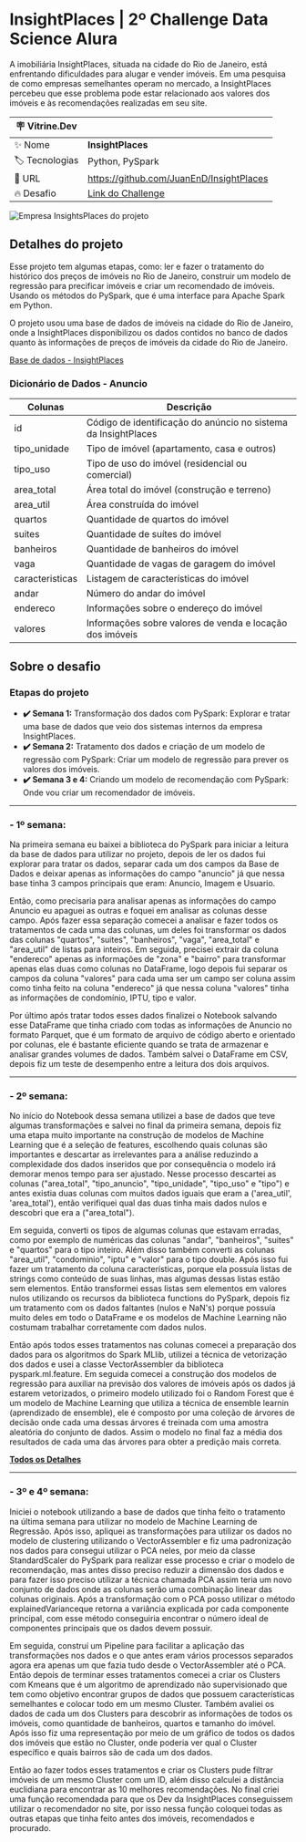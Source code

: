 # InsightPlaces | 2º Challenge Data Science Alura

A imobiliária InsightPlaces, situada na cidade do Rio de Janeiro, está enfrentando dificuldades para alugar e vender imóveis. Em uma pesquisa de como empresas semelhantes operam no mercado, a InsightPlaces percebeu que esse problema pode estar relacionado aos valores dos imóveis e às recomendações realizadas em seu site.

| :placard: Vitrine.Dev |                                                                      |
| --------------------- | -------------------------------------------------------------------- |
| ✨ Nome               | **InsightPlaces**                                              |
| 🏷 Tecnologias        | Python, PySpark                                                      |
| 🚀 URL                | https://github.com/JuanEnD/InsightPlaces                             |
| 🔥 Desafio            | [Link do Challenge](https://www.alura.com.br/challenges/data-science-2) |

<!-- Inserir imagem com a #vitrinedev ao final do link -->

![Empresa InsightsPlaces do projeto](https://i.imgur.com/Tnj84r9.jpg#vitrinedev)

## Detalhes do projeto

Esse projeto tem algumas etapas, como: ler e fazer o tratamento do histórico dos preços de imóveis no Rio de Janeiro, construir um modelo de regressão para precificar imóveis e criar um recomendado de imóveis. Usando os métodos do PySpark, que é uma interface para Apache Spark em Python.

O projeto usou uma base de dados de imóveis na cidade do Rio de Janeiro, onde a InsightPlaces disponibilizou os dados contidos no banco de dados quanto às informações de preços de imóveis da cidade do Rio de Janeiro.

[Base de dados - InsightPlaces](https://caelum-online-public.s3.amazonaws.com/challenge-spark/semana-1.zip)

### Dicionário de Dados - Anuncio

| Colunas         | Descrição                                                        |
| --------------- | ------------------------------------------------------------------ |
| id              | Código de identificação do anúncio no sistema da InsightPlaces |
| tipo_unidade    | Tipo de imóvel (apartamento, casa e outros)                       |
| tipo_uso        | Tipo de uso do imóvel (residencial ou comercial)                  |
| area_total      | Área total do imóvel (construção e terreno)                    |
| area_util       | Área construída do imóvel                                       |
| quartos         | Quantidade de quartos do imóvel                                   |
| suites          | Quantidade de suítes do imóvel                                   |
| banheiros       | Quantidade de banheiros do imóvel                                 |
| vaga            | Quantidade de vagas de garagem do imóvel                          |
| caracteristicas | Listagem de características do imóvel                            |
| andar           | Número do andar do imóvel                                        |
| endereco        | Informações sobre o endereço do imóvel                         |
| valores         | Informações sobre valores de venda e locação dos imóveis      |

## Sobre o desafio

### Etapas do projeto

- **✔️ Semana 1:** Transformação dos dados com PySpark: Explorar e tratar uma base de dados que veio dos sistemas internos da empresa InsightPlaces.
- **✔️ Semana 2:** Tratamento dos dados e criação de um modelo de regressão com PySpark: Criar um modelo de regressão para prever os valores dos imóveis.
- **✔️ Semana 3 e 4:** Criando um modelo de recomendação com PySpark: Onde vou criar um recomendador de imóveis.

<!-- -   **Semana 4:** Ajustes gerais e correções de bugs. -->

---

### -  **1º semana:** 

Na primeira semana eu baixei a biblioteca do PySpark para iniciar a leitura da base de dados para utilizar no projeto, depois de ler os dados fui explorar para tratar os dados, separar cada um dos campos da Base de Dados e deixar apenas as informações do campo "anuncio" já que nessa base tinha 3 campos principais que eram: Anuncio, Imagem e Usuario.

Então, como precisaria para analisar apenas as informações do campo Anuncio eu apaguei as outras e foquei em analisar as colunas desse campo. Após fazer essa separação comecei a analisar e fazer todos os tratamentos de cada uma das colunas, um deles foi transformar os dados das colunas "quartos", "suites", "banheiros", "vaga", "area_total" e "area_util" de listas para inteiros. Em seguida, precisei extrair da coluna "endereco" apenas as informações de "zona" e "bairro" para transformar apenas elas duas como colunas no DataFrame, logo depois fui separar os campos da coluna "valores" para cada uma ser um campo ser coluna assim como tinha feito na coluna "endereco" já que nessa coluna "valores" tinha as informações de condomínio, IPTU, tipo e valor.

Por último após tratar todos esses dados finalizei o Notebook salvando esse DataFrame que tinha criado com todas as informações de Anuncio no formato Parquet, que é um formato de arquivo de código aberto e orientado por colunas, ele é bastante eficiente quando se trata de armazenar e analisar grandes volumes de dados. Também salvei o DataFrame em CSV, depois fiz um teste de desempenho entre a leitura dos dois arquivos.


---

### -  **2º semana:** 

No início do Notebook dessa semana utilizei a base de dados que teve algumas transformações e salvei no final da primeira semana, depois fiz uma etapa muito importante na construção de modelos de Machine Learning que é a seleção de features, escolhendo quais colunas são importantes e descartar as irrelevantes para a análise reduzindo a complexidade dos dados inseridos que por consequência o modelo irá demorar menos tempo para ser ajustado. Nesse processo descartei as colunas ("area_total", "tipo_anuncio", "tipo_unidade", "tipo_uso" e "tipo") e antes existia duas colunas com muitos dados iguais que eram a ('area_util', 'area_total'), então verifiquei qual das duas tinha mais dados nulos e descobri que era a ("area_total").

Em seguida, converti os tipos de algumas colunas que estavam erradas, como por exemplo de numéricas das colunas "andar", "banheiros", "suites" e "quartos" para o tipo inteiro. Além disso também converti as colunas "area_util", "condominio", "iptu" e "valor" para o tipo double. Após isso fui fazer um tratamento da coluna características, porque ela possuía listas de strings como conteúdo de suas linhas, mas algumas dessas listas estão sem elementos. Então transformei essas listas sem elementos em valores nulos utilizando os recursos da biblioteca functions do PySpark, depois fiz um tratamento com os dados faltantes (nulos e NaN's) porque possuía muito deles em todo o DataFrame e os modelos de Machine Learning não costumam trabalhar corretamente com dados nulos.

Então após todos esses tratamentos nas colunas comecei a preparação dos dados para os algoritmos do Spark MLlib, utilizei a técnica de vetorização dos dados e usei a classe VectorAssembler da biblioteca pyspark.ml.feature. Em seguida comecei a construção dos modelos de regressão para auxiliar na previsão dos valores de imóveis após os dados já estarem vetorizados, o primeiro modelo utilizado foi o Random Forest que é um modelo de Machine Learning que utiliza a técnica de ensemble learnin (aprendizado de ensemble), ele é composto por uma coleção de árvores de decisão onde cada uma dessas árvores é treinada com uma amostra aleatória do conjunto de dados. Assim o modelo no final faz a média dos resultados de cada uma das árvores para obter a predição mais correta.

**[Todos os Detalhes](https://github.com/JuanEnD/InsightPlaces/tree/main/Semana_2)**

---

### -  **3º e 4º semana:**

Iniciei o notebook utilizando a base de dados que tinha feito o tratamento na última semana para utilizar no modelo de Machine Learning de Regressão. Após isso, apliquei as transformações para utilizar os dados no modelo de clustering utilizando o VectorAssembler e fiz uma padronização nos dados para consegui utilizar o PCA neles, por meio da classe StandardScaler do PySpark para realizar esse processo e criar o modelo de recomendação, mas antes disso preciso reduzir a dimensão dos dados e para fazer isso preciso utilizar a técnica chamada PCA assim teria um novo conjunto de dados onde as colunas serão uma combinação linear das colunas originais. Após a transformação com o PCA posso utilizar o método explainedVarianceque retorna a variância explicada por cada componente principal, com esse método conseguiria encontrar o número ideal de componentes principais que os dados devem possuir.

Em seguida, construí um Pipeline para facilitar a aplicação das transformações nos dados e o que antes eram vários processos separados agora era apenas um que fazia tudo desde o VectorAssembler até o PCA. Então depois de terminar esses tratamentos comecei a criar os Clusters com Kmeans que é um algoritmo de aprendizado não supervisionado que tem como objetivo encontrar grupos de dados que possuem características semelhantes e colocar todo em um mesmo Cluster. Também avaliei os dados de cada um dos Clusters para descobrir as informações de todos os imóveis, como quantidade de banheiros, quartos e tamanho do imóvel. Após isso fiz uma representação por meio de um gráfico de todos os dados dos imóveis que estão no Cluster, onde poderia ver qual o Cluster específico e quais bairros são de cada um dos dados.

Então ao fazer todos esses tratamentos e criar os Clusters pude filtrar imóveis de um mesmo Cluster com um ID, além disso calculei a distância euclidiana para encontrar as 10 melhores recomendações. No final criei uma função recomendada para que os Dev da InsightPlaces conseguissem utilizar o recomendador no site, por isso nessa função coloquei todas as outras etapas que tinha feito antes dos imóveis, recomendados e procurado.
